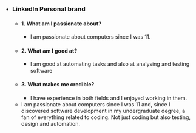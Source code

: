- ### LinkedIn Personal brand
	- #### 1. What am I passionate about?
		- I am passionate about computers since I was 11.
	- #### 2. What am I good at?
		- I am good at automating tasks and also at analysing and testing software
	- #### 3. What makes me credible?
		- I have experience in both fields and I enjoyed working in them.
	- I am passionate about computers since I was 11 and, since I discovered software development in my undergraduate degree, a fan of everything related to coding. Not just coding but also testing, design and automation.